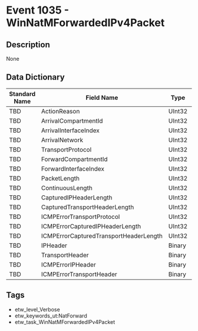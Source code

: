 # Event 1035 - WinNatMForwardedIPv4Packet

## Description
None

## Data Dictionary
|Standard Name|Field Name|Type|Description|Sample Value|
|---|---|---|---|---|
|TBD|ActionReason|UInt32|None|`None`|
|TBD|ArrivalCompartmentId|UInt32|None|`None`|
|TBD|ArrivalInterfaceIndex|UInt32|None|`None`|
|TBD|ArrivalNetwork|UInt32|None|`None`|
|TBD|TransportProtocol|UInt32|None|`None`|
|TBD|ForwardCompartmentId|UInt32|None|`None`|
|TBD|ForwardInterfaceIndex|UInt32|None|`None`|
|TBD|PacketLength|UInt32|None|`None`|
|TBD|ContinuousLength|UInt32|None|`None`|
|TBD|CapturedIPHeaderLength|UInt32|None|`None`|
|TBD|CapturedTransportHeaderLength|UInt32|None|`None`|
|TBD|ICMPErrorTransportProtocol|UInt32|None|`None`|
|TBD|ICMPErrorCapturedIPHeaderLength|UInt32|None|`None`|
|TBD|ICMPErrorCapturedTransportHeaderLength|UInt32|None|`None`|
|TBD|IPHeader|Binary|None|`None`|
|TBD|TransportHeader|Binary|None|`None`|
|TBD|ICMPErrorIPHeader|Binary|None|`None`|
|TBD|ICMPErrorTransportHeader|Binary|None|`None`|

## Tags
* etw_level_Verbose
* etw_keywords_ut:NatForward
* etw_task_WinNatMForwardedIPv4Packet